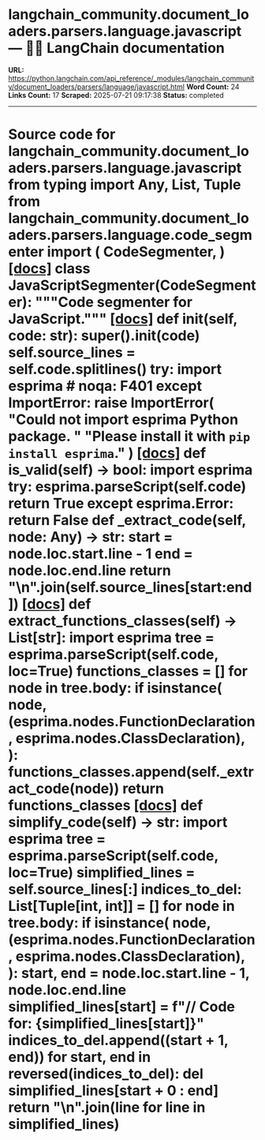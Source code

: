 # langchain_community.document_loaders.parsers.language.javascript — 🦜🔗 LangChain  documentation

**URL:** https://python.langchain.com/api_reference/_modules/langchain_community/document_loaders/parsers/language/javascript.html
**Word Count:** 24
**Links Count:** 17
**Scraped:** 2025-07-21 09:17:38
**Status:** completed

---

# Source code for langchain\_community.document\_loaders.parsers.language.javascript               from typing import Any, List, Tuple          from langchain_community.document_loaders.parsers.language.code_segmenter import (         CodeSegmenter,     )                              [[docs]](https://python.langchain.com/api_reference/community/document_loaders/langchain_community.document_loaders.parsers.language.javascript.JavaScriptSegmenter.html#langchain_community.document_loaders.parsers.language.javascript.JavaScriptSegmenter)     class JavaScriptSegmenter(CodeSegmenter):         """Code segmenter for JavaScript."""                         [[docs]](https://python.langchain.com/api_reference/community/document_loaders/langchain_community.document_loaders.parsers.language.javascript.JavaScriptSegmenter.html#langchain_community.document_loaders.parsers.language.javascript.JavaScriptSegmenter.__init__)         def __init__(self, code: str):             super().__init__(code)             self.source_lines = self.code.splitlines()                  try:                 import esprima  # noqa: F401             except ImportError:                 raise ImportError(                     "Could not import esprima Python package. "                     "Please install it with `pip install esprima`."                 )                                        [[docs]](https://python.langchain.com/api_reference/community/document_loaders/langchain_community.document_loaders.parsers.language.javascript.JavaScriptSegmenter.html#langchain_community.document_loaders.parsers.language.javascript.JavaScriptSegmenter.is_valid)         def is_valid(self) -> bool:             import esprima                  try:                 esprima.parseScript(self.code)                 return True             except esprima.Error:                 return False                             def _extract_code(self, node: Any) -> str:             start = node.loc.start.line - 1             end = node.loc.end.line             return "\n".join(self.source_lines[start:end])                         [[docs]](https://python.langchain.com/api_reference/community/document_loaders/langchain_community.document_loaders.parsers.language.javascript.JavaScriptSegmenter.html#langchain_community.document_loaders.parsers.language.javascript.JavaScriptSegmenter.extract_functions_classes)         def extract_functions_classes(self) -> List[str]:             import esprima                  tree = esprima.parseScript(self.code, loc=True)             functions_classes = []                  for node in tree.body:                 if isinstance(                     node,                     (esprima.nodes.FunctionDeclaration, esprima.nodes.ClassDeclaration),                 ):                     functions_classes.append(self._extract_code(node))                  return functions_classes                                        [[docs]](https://python.langchain.com/api_reference/community/document_loaders/langchain_community.document_loaders.parsers.language.javascript.JavaScriptSegmenter.html#langchain_community.document_loaders.parsers.language.javascript.JavaScriptSegmenter.simplify_code)         def simplify_code(self) -> str:             import esprima                  tree = esprima.parseScript(self.code, loc=True)             simplified_lines = self.source_lines[:]                  indices_to_del: List[Tuple[int, int]] = []             for node in tree.body:                 if isinstance(                     node,                     (esprima.nodes.FunctionDeclaration, esprima.nodes.ClassDeclaration),                 ):                     start, end = node.loc.start.line - 1, node.loc.end.line                     simplified_lines[start] = f"// Code for: {simplified_lines[start]}"                          indices_to_del.append((start + 1, end))                  for start, end in reversed(indices_to_del):                 del simplified_lines[start + 0 : end]                  return "\n".join(line for line in simplified_lines)